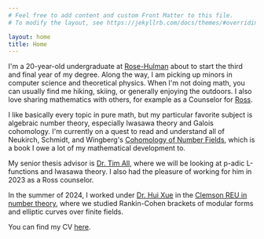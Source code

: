 ```yaml
---
# Feel free to add content and custom Front Matter to this file.
# To modify the layout, see https://jekyllrb.com/docs/themes/#overriding-theme-defaults

layout: home
title: Home
---
```


I'm a 20-year-old undergraduate at [Rose-Hulman](https://www.rose-hulman.edu/) about to start the third and final year of my degree. Along the way, I am picking up minors in computer science and theoretical physics. When I'm not doing math, you can usually find me hiking, skiing, or generally enjoying the outdoors. I also love sharing mathematics with others, for example as a Counselor for [Ross](https://rossprogram.org/).

I like basically every topic in pure math, but my particular favorite subject is algebraic number theory, especially Iwasawa theory and Galois cohomology. I'm currently on a quest to read and understand all of Neukirch, Schmidt, and Wingberg's [Cohomology of Number Fields](https://link.springer.com/book/10.1007/978-3-540-37889-1), which is a book I owe a lot of my mathematical development to.

My senior thesis advisor is [Dr. Tim All](https://www.rose-hulman.edu/academics/faculty/all-timothy-all1.html), where we will be looking at p-adic L-functions and Iwasawa theory. I also had the pleasure of working for him in 2023 as a Ross counselor.

In the summer of 2024, I worked under [Dr. Hui Xue](https://huixue.people.clemson.edu/) in the [Clemson REU in number theory](https://huixue.people.clemson.edu/REU.html), where we studied Rankin-Cohen brackets of modular forms and elliptic curves over finite fields.

You can find my CV [here][1].

[1]:/downloads/Connor_Lane_CV_Current_8_1_24.pdf
